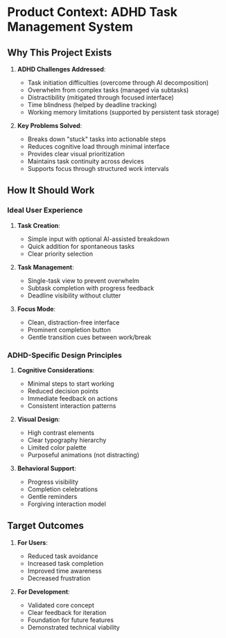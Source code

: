 # Product Context: ADHD Task Management System

## Why This Project Exists
1. **ADHD Challenges Addressed**:
   - Task initiation difficulties (overcome through AI decomposition)
   - Overwhelm from complex tasks (managed via subtasks)
   - Distractibility (mitigated through focused interface)
   - Time blindness (helped by deadline tracking)
   - Working memory limitations (supported by persistent task storage)

2. **Key Problems Solved**:
   - Breaks down "stuck" tasks into actionable steps
   - Reduces cognitive load through minimal interface
   - Provides clear visual prioritization
   - Maintains task continuity across devices
   - Supports focus through structured work intervals

## How It Should Work
### Ideal User Experience
1. **Task Creation**:
   - Simple input with optional AI-assisted breakdown
   - Quick addition for spontaneous tasks
   - Clear priority selection

2. **Task Management**:
   - Single-task view to prevent overwhelm
   - Subtask completion with progress feedback
   - Deadline visibility without clutter

3. **Focus Mode**:
   - Clean, distraction-free interface
   - Prominent completion button
   - Gentle transition cues between work/break

### ADHD-Specific Design Principles
1. **Cognitive Considerations**:
   - Minimal steps to start working
   - Reduced decision points
   - Immediate feedback on actions
   - Consistent interaction patterns

2. **Visual Design**:
   - High contrast elements
   - Clear typography hierarchy
   - Limited color palette
   - Purposeful animations (not distracting)

3. **Behavioral Support**:
   - Progress visibility
   - Completion celebrations
   - Gentle reminders
   - Forgiving interaction model

## Target Outcomes
1. **For Users**:
   - Reduced task avoidance
   - Increased task completion
   - Improved time awareness
   - Decreased frustration

2. **For Development**:
   - Validated core concept
   - Clear feedback for iteration
   - Foundation for future features
   - Demonstrated technical viability
